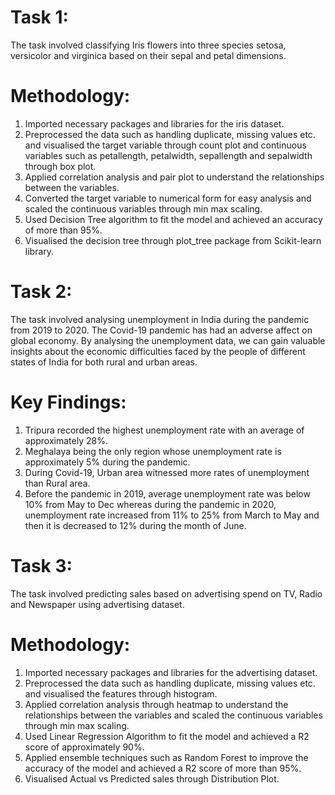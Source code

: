 # Task 1:
The task involved classifying Iris flowers into three species setosa, versicolor and virginica based on their sepal and petal dimensions.
# Methodology:
1) Imported necessary packages and libraries for the iris dataset.
2) Preprocessed the data such as handling duplicate, missing values etc. and visualised the target variable through count plot and continuous variables such as petallength, petalwidth, sepallength and sepalwidth through box plot.
3) Applied correlation analysis and pair plot to understand the relationships between the variables.
4) Converted the target variable to numerical form for easy analysis and scaled the continuous variables through min max scaling.
5) Used Decision Tree algorithm to fit the model and achieved an accuracy of more than 95%.
6) Visualised the decision tree through plot_tree package from Scikit-learn library.
# Task 2:
The task involved analysing unemployment in India during the pandemic from 2019 to 2020. The Covid-19 pandemic has had an adverse affect on global economy. By analysing the unemployment data, we can gain valuable insights about the economic difficulties faced by the people of different states of India for both rural and urban areas.
# Key Findings:
1) Tripura recorded the highest unemployment rate with an average of approximately 28%.
2) Meghalaya being the only region whose unemployment rate is approximately 5% during the pandemic.
3) During Covid-19, Urban area witnessed more rates of unemployment than Rural area.
4) Before the pandemic in 2019, average unemployment rate was below 10% from May to Dec whereas during the pandemic in 2020, unemployment rate increased from 11% to 25% from 
   March to May and then it is decreased to 12% during the month of June.
# Task 3:
The task involved predicting sales based on advertising spend on TV, Radio and Newspaper using advertising dataset.
# Methodology:
1) Imported necessary packages and libraries for the advertising dataset.
2) Preprocessed the data such as handling duplicate, missing values etc. and visualised the features through histogram.
3) Applied correlation analysis through heatmap to understand the relationships between the variables and scaled the continuous variables through min max scaling.
4) Used Linear Regression Algorithm to fit the model and achieved a R2 score of approximately 90%.
5) Applied ensemble techniques such as Random Forest to improve the accuracy of the model and achieved a R2 score of more than 95%.
6) Visualised Actual vs Predicted sales through Distribution Plot.

